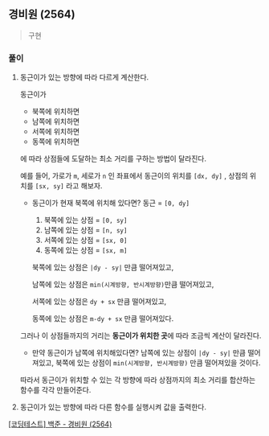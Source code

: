 ## 경비원 (2564)
> 구현 

### 풀이 
1. 동근이가 있는 방향에 따라 다르게 계산한다. 
   
   동근이가
   - 북쪽에 위치하면
   - 남쪽에 위치하면
   - 서쪽에 위치하면
   - 동쪽에 위치하면
  
    에 따라 상점들에 도달하는 최소 거리를 구하는 방법이 달라진다.

    예를 들어, 가로가 `m`, 세로가 `n` 인 좌표에서 동근이의 위치를 `[dx, dy]` , 상점의 위치를 `[sx, sy]` 라고 해보자.

    - 동근이가 현재 북쪽에 위치해 있다면?
    동근 = `[0, dy]`
      1. 북쪽에 있는 상점 = `[0, sy]`
      2. 남쪽에 있는 상점 = `[n, sy]`
      3. 서쪽에 있는 상점 = `[sx, 0]`
      4. 동쪽에 있는 상점 = `[sx, m]`

        북쪽에 있는 상점은 `|dy - sy|` 만큼 떨어져있고, 
        
        남쪽에 있는 상점은 `min(시계방향, 반시계방향)`만큼 떨어져있고, 
        
        서쪽에 있는 상점은 `dy + sx` 만큼 떨어져있고, 
        
        동쪽에 있는 상점은 `m-dy + sx` 만큼 떨어져있다. 

    그러나 이 상점들까지의 거리는 **동근이가 위치한 곳**에 따라 조금씩 계산이 달라진다. 

    - 만약 동근이가 남쪽에 위치해있다면? 
        남쪽에 있는 상점이 `|dy - sy|` 만큼 떨어져있고, 북쪽에 있는 상점이 `min(시계방향, 반시계방향)` 만큼 떨어져있을 것이다. 

    따라서 동근이가 위치할 수 있는 각 방향에 따라 상점까지의 최소 거리를 합산하는 함수를 각각 만들어준다. 

2. 동근이가 있는 방향에 따라 다른 함수를 실행시켜 값을 출력한다. 

[[코딩테스트] 백준 - 경비원 (2564)](https://blog.naver.com/diddnjs02/222133773418)
   